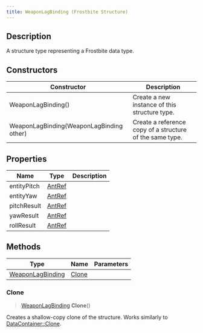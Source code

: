 ```yaml
---
title: WeaponLagBinding (Frostbite Structure)
---
```

## Description

A structure type representing a Frostbite data type.

## Constructors

| Constructor                              | Description                                              |
| ---------------------------------------- | -------------------------------------------------------- |
| WeaponLagBinding()                       | Create a new instance of this structure type.            |
| WeaponLagBinding(WeaponLagBinding other) | Create a reference copy of a structure of the same type. |

## Properties

| Name        | Type             | Description |
| ----------- | ---------------- | ----------- |
| entityPitch | [AntRef](AntRef) |             |
| entityYaw   | [AntRef](AntRef) |             |
| pitchResult | [AntRef](AntRef) |             |
| yawResult   | [AntRef](AntRef) |             |
| rollResult  | [AntRef](AntRef) |             |

## Methods

| Type                                 | Name            | Parameters |
| ------------------------------------ | --------------- | ---------- |
| [WeaponLagBinding](WeaponLagBinding) | [Clone](#clone) |            |

### Clone

> [WeaponLagBinding](WeaponLagBinding) **Clone**()

Creates a shallow-copy clone of the structure. Works similarly to [DataContainer::Clone](/vext/ref/cls/shr/datacontainer#clone).

